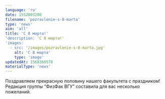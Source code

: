 ```yaml
---
language: 'ru'
date: 1552003200
filename: 'pozravlenie-s-8-marta'
type: 'news'
aim: 'all'
title: 'С 8 марта!'
'description: 'С 8 марта!'
'images:
  - src: '/images/pozravlenie-s-8-marta.jpg'
    alt: 'С 8 марта'
    type: 'image'
updatedAt: 1568360578
materialType: 'news'
---
```

Поздравляем прекрасную половину нашего факультета с праздником! Редакция группы “ФизФак ВГУ” составила для вас несколько пожеланий.
